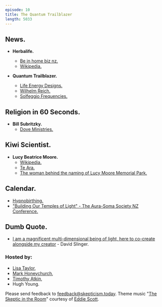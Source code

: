 ```yaml
---
episode: 10
title: The Quantum Trailblazer
length: 5033
---
```


## News.

- **Herbalife.**
  - [Be in home biz nz.](http://beinhomebiznz.com/)
  - [Wikipedia.](http://en.wikipedia.org/wiki/Herbalife)

- **Quantum Trailblazer.**
  - [Life Energy Designs.](http://www.lifeenergysolutions.com/nz/)
  - [Wilhelm Reich.](http://en.wikipedia.org/wiki/Wilhelm_Reich)
  - [Solfeggio Frequencies.](http://www.roelhollander.eu/en/tuning-frequency/Ancient-Solfeggio-Frequencies/)

## Religion in 60 Seconds.

- **Bill Subritzky.**
  - [Dove Ministries.](http://www.doveministries.com/)

## Kiwi Scientist.

- **Lucy Beatrice Moore.**
  - [Wikipedia.](https://en.wikipedia.org/wiki/Lucy_Beatrice_Moore)
  - [Te Ara.](http://www.teara.govt.nz/en/biographies/5m55/moore-lucy-beatrice)
  - [The woman behind the naming of Lucy Moore Memorial Park.](http://www.localmatters.co.nz/opinion/Columns/History/Warkworth++District+Museum/The+woman+behind+the+naming+of+Lucy+Moore+Memorial+Park.html)

## Calendar.

- [Hypnobirthing.](https://www.eventbrite.co.nz/e/hypnobirthing-classes-6th-june-and-13th-june-tickets-15984717721)
- ["Building Our Temples of Light" - The Aura-Soma Society NZ Conference.](http://www.aura-somasociety.co.nz/2015-conference.html)

## Dumb Quote.

- [I am a magnificent multi-dimensional being of light, here to co-create alongside my creator](http://www.lifeenergysolutions.com/about/) - David Slinger.

### Hosted by:

- [Lisa Taylor](mailto:lisa@skepticism.today),
- [Mark Honeychurch](mailto:mark@skepticism.today),
- [Timothy Atkin](mailto:tim@skepticism.today),
- Hugh Young.

Please send feedback to [feedback@skepticism.today](mailto:feedback@skepticism.today). Theme music "[The Skeptic in the Room](https://www.youtube.com/watch?v=OPs_j1EEplI)" courtesy of [Eddie Scott](http://theskepticintheroom.com/).
